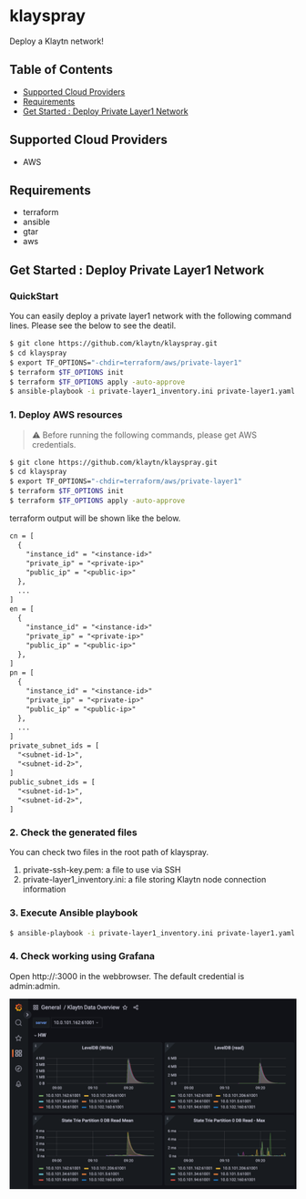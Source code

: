 # klayspray
Deploy a Klaytn network!

## Table of Contents

- [Supported Cloud Providers](#supported-cloud-providers)
- [Requirements](#requirements)
- [Get Started : Deploy Private Layer1 Network](#get-started--deploy-private-layer1-network)

## Supported Cloud Providers
* AWS

## Requirements
* terraform
* ansible
* gtar
* aws

## Get Started : Deploy Private Layer1 Network

### QuickStart
You can easily deploy a private layer1 network with the following command lines. Please see the below to see the deatil.
```bash
$ git clone https://github.com/klaytn/klayspray.git
$ cd klayspray
$ export TF_OPTIONS="-chdir=terraform/aws/private-layer1"
$ terraform $TF_OPTIONS init
$ terraform $TF_OPTIONS apply -auto-approve
$ ansible-playbook -i private-layer1_inventory.ini private-layer1.yaml
```

### 1. Deploy AWS resources
> :warning: Before running the following commands, please get AWS credentials.

```bash
$ git clone https://github.com/klaytn/klayspray.git
$ cd klayspray
$ export TF_OPTIONS="-chdir=terraform/aws/private-layer1"
$ terraform $TF_OPTIONS init
$ terraform $TF_OPTIONS apply -auto-approve
```

terraform output will be shown like the below.
```hcl
cn = [
  {
    "instance_id" = "<instance-id>"
    "private_ip" = "<private-ip>"
    "public_ip" = "<public-ip>"
  },
  ...
]
en = [
  {
    "instance_id" = "<instance-id>"
    "private_ip" = "<private-ip>"
    "public_ip" = "<public-ip>"
  },
]
pn = [
  {
    "instance_id" = "<instance-id>"
    "private_ip" = "<private-ip>"
    "public_ip" = "<public-ip>"
  },
  ...
]
private_subnet_ids = [
  "<subnet-id-1>",
  "<subnet-id-2>",
]
public_subnet_ids = [
  "<subnet-id-1>",
  "<subnet-id-2>",
]
```

### 2. Check the generated files
You can check two files in the root path of klayspray.
1. private-ssh-key.pem: a file to use via SSH
2. private-layer1_inventory.ini: a file storing Klaytn node connection information


### 3. Execute Ansible playbook
```bash
$ ansible-playbook -i private-layer1_inventory.ini private-layer1.yaml
```

### 4. Check working using Grafana
Open http://<monitor-public-ip>:3000 in the webbrowser. The default credential is admin:admin.

![Image](docs/img/grafana.png?raw=true)
